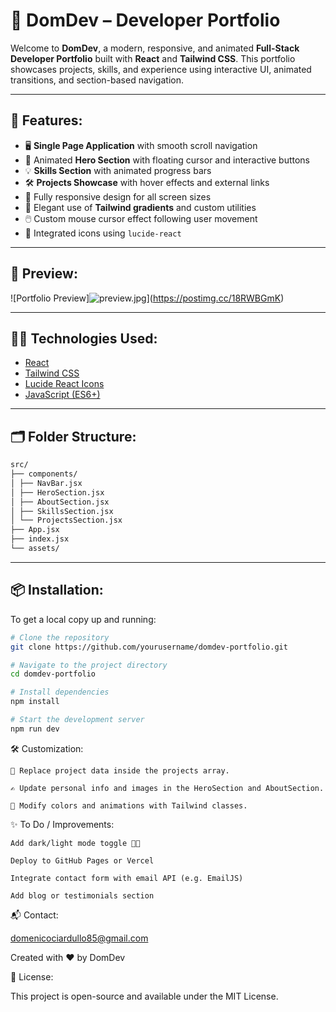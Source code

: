 # 💼 DomDev – Developer Portfolio

Welcome to **DomDev**, a modern, responsive, and animated **Full-Stack Developer Portfolio** built with **React** and **Tailwind CSS**. This portfolio showcases projects, skills, and experience using interactive UI, animated transitions, and section-based navigation.

---

## 🚀 Features:

- 🖥️ **Single Page Application** with smooth scroll navigation
- 🎨 Animated **Hero Section** with floating cursor and interactive buttons
- 💡 **Skills Section** with animated progress bars
- 🛠️ **Projects Showcase** with hover effects and external links
- 📱 Fully responsive design for all screen sizes
- 🌈 Elegant use of **Tailwind gradients** and custom utilities
- 🖱️ Custom mouse cursor effect following user movement
- 🔗 Integrated icons using `lucide-react`

---

## 📸 Preview:

![Portfolio Preview]![preview.jpg](https://i.postimg.cc/Qd1RXmvv/preview.jpg)](https://postimg.cc/18RWBGmK)

---

## 🧑‍💻 Technologies Used:

- [React](https://reactjs.org/)
- [Tailwind CSS](https://tailwindcss.com/)
- [Lucide React Icons](https://lucide.dev/)
- [JavaScript (ES6+)](https://developer.mozilla.org/en-US/docs/Web/JavaScript)

---

## 🗂️ Folder Structure:

```bash
src/
├── components/
│ ├── NavBar.jsx
│ ├── HeroSection.jsx
│ ├── AboutSection.jsx
│ ├── SkillsSection.jsx
│ └── ProjectsSection.jsx
├── App.jsx
├── index.jsx
└── assets/
```

---

## 📦 Installation:

To get a local copy up and running:

```bash
# Clone the repository
git clone https://github.com/yourusername/domdev-portfolio.git

# Navigate to the project directory
cd domdev-portfolio

# Install dependencies
npm install

# Start the development server
npm run dev
```

🛠️ Customization:

    🔗 Replace project data inside the projects array.

    ✍️ Update personal info and images in the HeroSection and AboutSection.

    🎨 Modify colors and animations with Tailwind classes.

✨ To Do / Improvements:

    Add dark/light mode toggle 🌙🌞

    Deploy to GitHub Pages or Vercel

    Integrate contact form with email API (e.g. EmailJS)

    Add blog or testimonials section

📬 Contact:

domenicociardullo85@gmail.com

Created with ❤️ by DomDev

📄 License:

This project is open-source and available under the MIT License.
